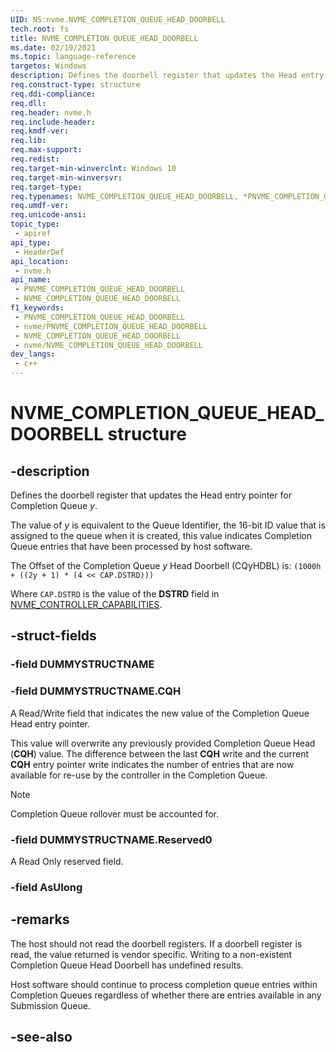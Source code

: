 ```yaml
---
UID: NS:nvme.NVME_COMPLETION_QUEUE_HEAD_DOORBELL
tech.root: fs
title: NVME_COMPLETION_QUEUE_HEAD_DOORBELL
ms.date: 02/19/2021
ms.topic: language-reference
targetos: Windows
description: Defines the doorbell register that updates the Head entry pointer for Completion Queue *y*.
req.construct-type: structure
req.ddi-compliance: 
req.dll: 
req.header: nvme.h
req.include-header: 
req.kmdf-ver: 
req.lib: 
req.max-support: 
req.redist: 
req.target-min-winverclnt: Windows 10
req.target-min-winversvr: 
req.target-type: 
req.typenames: NVME_COMPLETION_QUEUE_HEAD_DOORBELL, *PNVME_COMPLETION_QUEUE_HEAD_DOORBELL
req.umdf-ver: 
req.unicode-ansi: 
topic_type:
 - apiref
api_type:
 - HeaderDef
api_location:
 - nvme.h
api_name:
 - PNVME_COMPLETION_QUEUE_HEAD_DOORBELL
 - NVME_COMPLETION_QUEUE_HEAD_DOORBELL
f1_keywords:
 - PNVME_COMPLETION_QUEUE_HEAD_DOORBELL
 - nvme/PNVME_COMPLETION_QUEUE_HEAD_DOORBELL
 - NVME_COMPLETION_QUEUE_HEAD_DOORBELL
 - nvme/NVME_COMPLETION_QUEUE_HEAD_DOORBELL
dev_langs:
 - c++
---
```


# NVME_COMPLETION_QUEUE_HEAD_DOORBELL structure


## -description

Defines the doorbell register that updates the Head entry pointer for Completion Queue *y*.

The value of *y* is equivalent to the Queue Identifier, the 16-bit ID value that is assigned to the queue when it is created, this value indicates Completion Queue entries that have been processed by host software.

The Offset of the Completion Queue *y* Head Doorbell (CQyHDBL) is: `(1000h + ((2y + 1) * (4 << CAP.DSTRD)))`

Where `CAP.DSTRD` is the value of the **DSTRD** field in [NVME_CONTROLLER_CAPABILITIES](ns-nvme-nvme_controller_capabilities.md).

## -struct-fields

### -field DUMMYSTRUCTNAME

### -field DUMMYSTRUCTNAME.CQH

A Read/Write field that indicates the new value of the Completion Queue Head entry pointer.

This value will overwrite any previously provided Completion Queue Head (**CQH**) value. The difference between the last **CQH** write and the current **CQH** entry pointer write indicates the number of entries that are now available for re-use by the controller in the Completion Queue.

> [!NOTE]
> Completion Queue rollover must be accounted for.

### -field DUMMYSTRUCTNAME.Reserved0

A Read Only reserved field.

### -field AsUlong

## -remarks

The host should not read the doorbell registers. If a doorbell register is read, the value returned is vendor specific. Writing to a non-existent Completion Queue Head Doorbell has undefined results.

Host software should continue to process completion queue entries within Completion Queues regardless of whether there are entries available in any Submission Queue.

## -see-also

